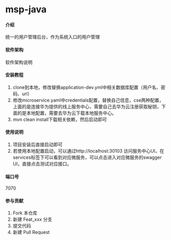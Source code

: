 # msp-java

#### 介绍
统一的用户管理后台，作为系统入口的用户管理

#### 软件架构
软件架构说明


#### 安装教程

1. clone到本地，修改替换application-dev.yml中相关数据库配置（用户名、密码、url）
2. 修改microservice.yaml中credentials配置，替换自己信息，cse两种配置，上面的是连接华为提供的线上服务中心，需要自己去华为云注册获取秘钥，下面的是本地配置，需要去华为云下载本地服务中心。
3. mvn clean install下载相关依赖，然后启动即可

#### 使用说明

1. 项目安装后直接启动即可
2. 若使用本地配置启动，可以通过http://localhost:30103 访问服务中心UI，在services标签下可以看到对应微服务，可以点击进入对应微服务的swagger UI，直接点击测试对应接口。

#### 端口号
7070

#### 参与贡献

1. Fork 本仓库
2. 新建 Feat_xxx 分支
3. 提交代码
4. 新建 Pull Request

